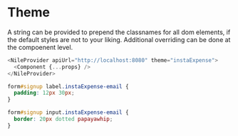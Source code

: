 # Theme

A string can be provided to prepend the classnames for all dom elements, if the default styles are not to your liking. Additional overriding can be done at the compoenent level.

```typescript
<NileProvider apiUrl="http://localhost:8080" theme="instaExpense">
  <Component {...props} />
</NileProvider>
```

```css
form#signup label.instaExpense-email { 
  padding: 12px 30px;
}

form#signup input.instaExpense-email { 
  border: 20px dotted papayawhip;
}

```